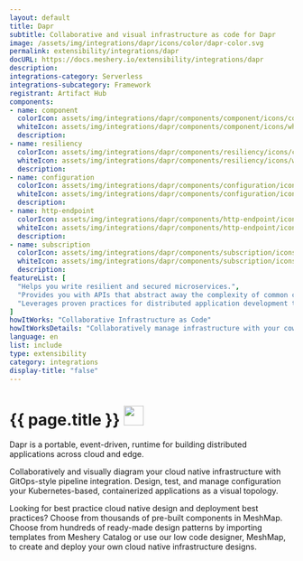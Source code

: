 ```yaml
---
layout: default
title: Dapr
subtitle: Collaborative and visual infrastructure as code for Dapr
image: /assets/img/integrations/dapr/icons/color/dapr-color.svg
permalink: extensibility/integrations/dapr
docURL: https://docs.meshery.io/extensibility/integrations/dapr
description: 
integrations-category: Serverless
integrations-subcategory: Framework
registrant: Artifact Hub
components: 
- name: component
  colorIcon: assets/img/integrations/dapr/components/component/icons/color/component-color.svg
  whiteIcon: assets/img/integrations/dapr/components/component/icons/white/component-white.svg
  description: 
- name: resiliency
  colorIcon: assets/img/integrations/dapr/components/resiliency/icons/color/resiliency-color.svg
  whiteIcon: assets/img/integrations/dapr/components/resiliency/icons/white/resiliency-white.svg
  description: 
- name: configuration
  colorIcon: assets/img/integrations/dapr/components/configuration/icons/color/configuration-color.svg
  whiteIcon: assets/img/integrations/dapr/components/configuration/icons/white/configuration-white.svg
  description: 
- name: http-endpoint
  colorIcon: assets/img/integrations/dapr/components/http-endpoint/icons/color/http-endpoint-color.svg
  whiteIcon: assets/img/integrations/dapr/components/http-endpoint/icons/white/http-endpoint-white.svg
  description: 
- name: subscription
  colorIcon: assets/img/integrations/dapr/components/subscription/icons/color/subscription-color.svg
  whiteIcon: assets/img/integrations/dapr/components/subscription/icons/white/subscription-white.svg
  description: 
featureList: [
  "Helps you write resilient and secured microservices.",
  "Provides you with APIs that abstract away the complexity of common challenges developers encounter regularly when building distributed applications.",
  "Leverages proven practices for distributed application development that enable you to build resilient, secured systems."
]
howItWorks: "Collaborative Infrastructure as Code"
howItWorksDetails: "Collaboratively manage infrastructure with your coworkers synchronously sharing the same designs."
language: en
list: include
type: extensibility
category: integrations
display-title: "false"
---
```

<h1>{{ page.title }} <img src="{{ page.image }}" style="width: 35px; height: 35px;" /></h1>

<p>
Dapr is a portable, event-driven, runtime for building distributed applications across cloud and edge.
</p>
<p>
    Collaboratively and visually diagram your cloud native infrastructure with GitOps-style pipeline integration. Design, test, and manage configuration your Kubernetes-based, containerized applications as a visual topology.
</p>
<p>
    Looking for best practice cloud native design and deployment best practices? Choose from thousands of pre-built components in MeshMap. Choose from hundreds of ready-made design patterns by importing templates from Meshery Catalog or use our low code designer, MeshMap, to create and deploy your own cloud native infrastructure designs.
</p>
